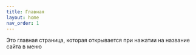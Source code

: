 ```yaml
---
title: Главная
layout: home
nav_order: 1
---
```


Это главная страница, которая открывается при нажатии на название сайта в меню
